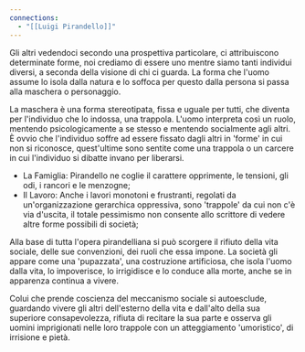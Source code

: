 ```yaml
---
connections:
  - "[[Luigi Pirandello]]"
---
```

Gli altri vedendoci secondo una prospettiva particolare, ci attribuiscono determinate forme, noi crediamo di essere uno mentre siamo tanti individui diversi, a seconda della visione di chi ci guarda. La forma che l'uomo assume lo isola dalla natura e lo soffoca per questo dalla persona si passa alla maschera o personaggio.

La maschera è una forma stereotipata, fissa e uguale per tutti, che diventa per l'individuo che lo indossa, una trappola. L'uomo interpreta così un ruolo, mentendo psicologicamente a se stesso e mentendo socialmente agli altri. È ovvio che l'individuo soffre ad essere fissato dagli altri in 'forme' in cui non si riconosce, quest'ultime sono sentite come una trappola o un carcere in cui l'individuo si dibatte invano per liberarsi.

- La Famiglia: Pirandello ne coglie il carattere opprimente, le tensioni, gli odi, i rancori e le menzogne;
- Il Lavoro: Anche i lavori monotoni e frustranti, regolati da un'organizzazione gerarchica oppressiva, sono 'trappole' da cui non c'è via d'uscita, il totale pessimismo non consente allo scrittore di vedere altre forme possibili di società;

Alla base di tutta l'opera pirandelliana si può scorgere il rifiuto della vita sociale, delle sue convenzioni, dei ruoli che essa impone. La società gli appare come una 'pupazzata', una costruzione artificiosa, che isola l'uomo dalla vita, lo impoverisce, lo irrigidisce e lo conduce alla morte, anche se in apparenza continua a vivere. 

Colui che prende coscienza del meccanismo sociale si autoesclude, guardando vivere gli altri dell'esterno della vita e dall'alto della sua superiore consapevolezza, rifiuta di recitare la sua parte e osserva gli uomini imprigionati nelle loro trappole con un atteggiamento 'umoristico', di irrisione e pietà.